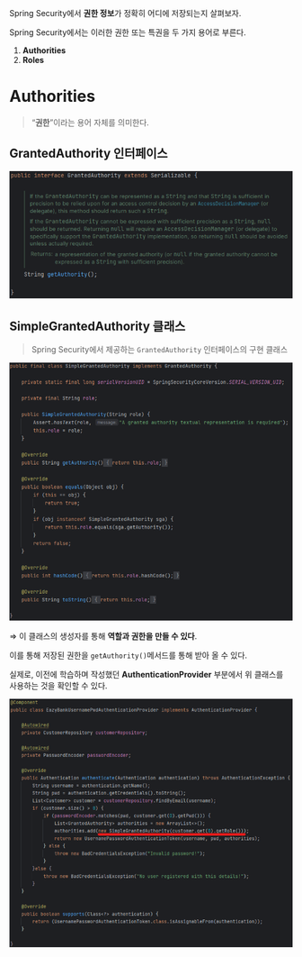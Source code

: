 Spring Security에서 **권한 정보**가 정확히 어디에 저장되는지 살펴보자.

Spring Security에서는 이러한 권한 또는 특권을 두 가지 용어로 부른다.

1. **Authorities**
2. **Roles**

# Authorities

> “**권한**”이라는 용어 자체를 의미한다.
> 

## GrantedAuthority 인터페이스

![Untitled](./images/security35.png)

## SimpleGrantedAuthority 클래스

> Spring Security에서 제공하는 `GrantedAuthority` 인터페이스의 구현 클래스
> 

![Untitled](./images/security36.png)

⇒ 이 클래스의 생성자를 통해 **역할과 권한을 만들 수 있다**.

이를 통해 저장된 권한을 `getAuthority()`메서드를 통해 받아 올 수 있다.

실제로, 이전에 학습하며 작성했던 **AuthenticationProvider** 부분에서 위 클래스를 사용하는 것을 확인할 수 있다.

![Untitled](./images/security37.png)
